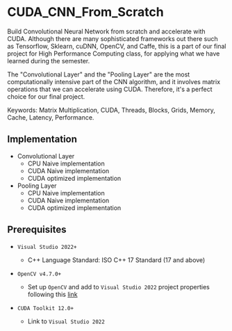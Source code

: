 # CUDA_CNN_From_Scratch
Build Convolutional Neural Network from scratch and accelerate with CUDA. 
Although there are many sophisticated frameworks out there such as Tensorflow, Sklearn, cuDNN, OpenCV, and Caffe,
this is a part of our final project for High Performance Computing class, for applying what we have learned during the semester.

The "Convolutional Layer" and the "Pooling Layer" are the most computationally intensive part of the CNN algorithm,
and it involves matrix operations that we can accelerate using CUDA. Therefore, it's a perfect choice for our final project.

Keywords: Matrix Multiplication, CUDA, Threads, Blocks, Grids, Memory, Cache, Latency, Performance.

## Implementation
- Convolutional Layer
  - CPU Naive implementation
  - CUDA Naive implementation
  - CUDA optimized implementation
- Pooling Layer
  - CPU Naive implementation
  - CUDA Naive implementation
  - CUDA optimized implementation

## Prerequisites

- `Visual Studio 2022+`

  - C++ Language Standard: ISO C++ 17 Standard (17 and above)


- `OpenCV v4.7.0+`

  - Set up `OpenCV` and add to `Visual Studio 2022` project properties following this [link](https://www.geeksforgeeks.org/opencv-c-windows-setup-using-visual-studio-2019/)


- `CUDA Toolkit 12.0+`

  - Link to `Visual Studio 2022`
